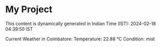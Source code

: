 # My Project

This content is dynamically generated in Indian Time (IST): 2024-02-18 04:39:50 IST


Current Weather in Coimbatore:
Temperature: 22.88 °C
Condition: mist
